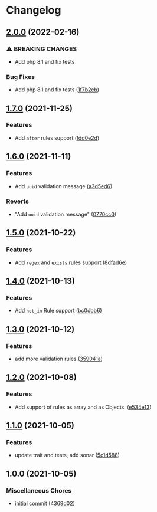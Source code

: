 # Changelog

## [2.0.0](https://www.github.com/setnemo/autogenerated-messages/compare/v1.7.0...v2.0.0) (2022-02-16)


### ⚠ BREAKING CHANGES

* Add php 8.1 and fix tests

### Bug Fixes

* Add php 8.1 and fix tests ([1f7b2cb](https://www.github.com/setnemo/autogenerated-messages/commit/1f7b2cb7fd49b113bfb132a56759e11a34fa8e18))

## [1.7.0](https://www.github.com/setnemo/autogenerated-messages/compare/v1.6.0...v1.7.0) (2021-11-25)


### Features

* Add `after` rules support ([fdd0e2d](https://www.github.com/setnemo/autogenerated-messages/commit/fdd0e2d70d49b68bba3fcc2a77b6588888d89f83))

## [1.6.0](https://www.github.com/setnemo/autogenerated-messages/compare/v1.5.0...v1.6.0) (2021-11-11)


### Features

* Add `uuid` validation message ([a3d5ed6](https://www.github.com/setnemo/autogenerated-messages/commit/a3d5ed600dd1f023911457226055f550013fad75))


### Reverts

* "Add `uuid` validation message" ([0770cc0](https://www.github.com/setnemo/autogenerated-messages/commit/0770cc035294817d7a89fdadb1454d9ef4f30c69))

## [1.5.0](https://www.github.com/setnemo/autogenerated-messages/compare/v1.4.0...v1.5.0) (2021-10-22)


### Features

* Add `regex` and `exists` rules support ([8dfad6e](https://www.github.com/setnemo/autogenerated-messages/commit/8dfad6e2c6518620d5f5f7503ddf812cdf4de319))

## [1.4.0](https://www.github.com/setnemo/autogenerated-messages/compare/v1.3.0...v1.4.0) (2021-10-13)


### Features

* Add `not_in` Rule support ([bc0dbb6](https://www.github.com/setnemo/autogenerated-messages/commit/bc0dbb6415e4421246b26b1d0024c2e78d59d7fd))

## [1.3.0](https://www.github.com/setnemo/autogenerated-messages/compare/v1.2.0...v1.3.0) (2021-10-12)


### Features

* add more validation rules ([359041a](https://www.github.com/setnemo/autogenerated-messages/commit/359041a4d7c10ff27df6746a04650b432e8bf2ca))

## [1.2.0](https://www.github.com/setnemo/autogenerated-messages/compare/v1.1.0...v1.2.0) (2021-10-08)


### Features

* Add support of rules as array and as Objects. ([e534e13](https://www.github.com/setnemo/autogenerated-messages/commit/e534e1318b98824b57f93285bc6e8574f85ad257))

## [1.1.0](https://www.github.com/setnemo/autogenerated-messages/compare/v1.0.0...v1.1.0) (2021-10-05)


### Features

* update trait and tests, add sonar ([5c1d588](https://www.github.com/setnemo/autogenerated-messages/commit/5c1d5887302f8042f7dd669ef90447afa12609ff))

## 1.0.0 (2021-10-05)


### Miscellaneous Chores

* initial commit ([4369d02](https://www.github.com/setnemo/autogenerated-messages/commit/4369d0278644d3fc9db210e72854fdbadd43ff40))
